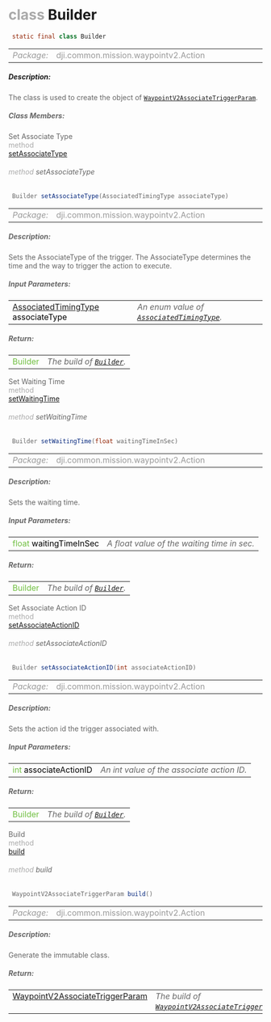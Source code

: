 <div class="article"><h1 ><font color="#AAA">class </font>Builder</h1></div>

~~~java
 static final class Builder 
~~~

<html><table class="table-supportedby"><tr valign="top"><td width=15%><font color="#999"><i>Package:</i></td><td width=85%><font color="#999">dji.common.mission.waypointv2.Action</td></tr></table></html>



##### Description:



<font color="#666">The class is used to create the object of <code><a href="/Components/Missions/DJIWaypointV2Trigger_DJIWaypointV2AssociateTriggerParam.html#djiwaypointv2trigger_djiwaypointv2associatetriggerparam">WaypointV2AssociateTriggerParam</a></code>.



##### Class Members:

<div class="api-row" id="djiwaypointv2trigger_djiwaypointv2associatetriggerparam_builder_setassociatetype"><div class="api-col left">Set Associate Type</div><div class="api-col middle" style="color:#AAA">method</div><div class="api-col right"><a class="trigger" href="#djiwaypointv2trigger_djiwaypointv2associatetriggerparam_builder_setassociatetype_inline">setAssociateType</a></div></div><div class="inline-doc" id="djiwaypointv2trigger_djiwaypointv2associatetriggerparam_builder_setassociatetype_inline"

><div class="article"><h6 ><font color="#AAA">method </font>setAssociateType</h6></div>

~~~java
 Builder setAssociateType(AssociatedTimingType associateType) 
~~~

<html><table class="table-supportedby"><tr valign="top"><td width=15%><font color="#999"><i>Package:</i></td><td width=85%><font color="#999">dji.common.mission.waypointv2.Action</td></tr></table></html>



##### Description:



<font color="#666">Sets the AssociateType of the trigger. The AssociateType determines the time and the way to trigger the action  to execute.



##### Input Parameters:

<html><table class="table-inline-parameters"><tr valign="top"><td><font color="#70BF41"><a href="/Components/Missions/DJIWaypointV2Action_ActionTypes.html#djiwaypointv2triggerassociatedtimingtype">AssociatedTimingType</a> <font color="#000">associateType</td><td><font color="#666"><i>An enum value of <code><a href="/Components/Missions/DJIWaypointV2Action_ActionTypes.html#djiwaypointv2triggerassociatedtimingtype">AssociatedTimingType</a></code>.</i></td></tr></table></html>

##### Return:

<html><table class="table-inline-parameters"><tr valign="top"><td><font color="#70BF41">Builder</td><td><font color="#666"><i>The build of <code><a href="/Components/Missions/DJIWaypointV2Trigger_DJIWaypointV2AssociateTriggerParam_Builder.html#djiwaypointv2trigger_djiwaypointv2associatetriggerparam_builder">Builder</a></code>.</i></td></tr></table></html></div>

<div class="api-row" id="djiwaypointv2trigger_djiwaypointv2associatetriggerparam_builder_setwaitingtime"><div class="api-col left">Set Waiting Time</div><div class="api-col middle" style="color:#AAA">method</div><div class="api-col right"><a class="trigger" href="#djiwaypointv2trigger_djiwaypointv2associatetriggerparam_builder_setwaitingtime_inline">setWaitingTime</a></div></div><div class="inline-doc" id="djiwaypointv2trigger_djiwaypointv2associatetriggerparam_builder_setwaitingtime_inline"

><div class="article"><h6 ><font color="#AAA">method </font>setWaitingTime</h6></div>

~~~java
 Builder setWaitingTime(float waitingTimeInSec) 
~~~

<html><table class="table-supportedby"><tr valign="top"><td width=15%><font color="#999"><i>Package:</i></td><td width=85%><font color="#999">dji.common.mission.waypointv2.Action</td></tr></table></html>



##### Description:



<font color="#666">Sets the waiting time.



##### Input Parameters:

<html><table class="table-inline-parameters"><tr valign="top"><td><font color="#70BF41">float <font color="#000">waitingTimeInSec</td><td><font color="#666"><i>A float value of the waiting time in sec.</i></td></tr></table></html>

##### Return:

<html><table class="table-inline-parameters"><tr valign="top"><td><font color="#70BF41">Builder</td><td><font color="#666"><i>The build of <code><a href="/Components/Missions/DJIWaypointV2Trigger_DJIWaypointV2AssociateTriggerParam_Builder.html#djiwaypointv2trigger_djiwaypointv2associatetriggerparam_builder">Builder</a></code>.</i></td></tr></table></html></div>

<div class="api-row" id="djiwaypointv2trigger_djiwaypointv2associatetriggerparam_builder_setassociateactionid"><div class="api-col left">Set Associate Action ID</div><div class="api-col middle" style="color:#AAA">method</div><div class="api-col right"><a class="trigger" href="#djiwaypointv2trigger_djiwaypointv2associatetriggerparam_builder_setassociateactionid_inline">setAssociateActionID</a></div></div><div class="inline-doc" id="djiwaypointv2trigger_djiwaypointv2associatetriggerparam_builder_setassociateactionid_inline"

><div class="article"><h6 ><font color="#AAA">method </font>setAssociateActionID</h6></div>

~~~java
 Builder setAssociateActionID(int associateActionID) 
~~~

<html><table class="table-supportedby"><tr valign="top"><td width=15%><font color="#999"><i>Package:</i></td><td width=85%><font color="#999">dji.common.mission.waypointv2.Action</td></tr></table></html>



##### Description:



<font color="#666">Sets the action id the trigger associated with.



##### Input Parameters:

<html><table class="table-inline-parameters"><tr valign="top"><td><font color="#70BF41">int <font color="#000">associateActionID</td><td><font color="#666"><i>An int value of the associate action ID.</i></td></tr></table></html>

##### Return:

<html><table class="table-inline-parameters"><tr valign="top"><td><font color="#70BF41">Builder</td><td><font color="#666"><i>The build of <code><a href="/Components/Missions/DJIWaypointV2Trigger_DJIWaypointV2AssociateTriggerParam_Builder.html#djiwaypointv2trigger_djiwaypointv2associatetriggerparam_builder">Builder</a></code>.</i></td></tr></table></html></div>

<div class="api-row" id="djiwaypointv2trigger_djiwaypointv2associatetriggerparam_builder_build"><div class="api-col left">Build</div><div class="api-col middle" style="color:#AAA">method</div><div class="api-col right"><a class="trigger" href="#djiwaypointv2trigger_djiwaypointv2associatetriggerparam_builder_build_inline">build</a></div></div><div class="inline-doc" id="djiwaypointv2trigger_djiwaypointv2associatetriggerparam_builder_build_inline"

><div class="article"><h6 ><font color="#AAA">method </font>build</h6></div>

~~~java
 WaypointV2AssociateTriggerParam build() 
~~~

<html><table class="table-supportedby"><tr valign="top"><td width=15%><font color="#999"><i>Package:</i></td><td width=85%><font color="#999">dji.common.mission.waypointv2.Action</td></tr></table></html>



##### Description:



<font color="#666">Generate the immutable class.



##### Return:

<html><table class="table-inline-parameters"><tr valign="top"><td><font color="#70BF41"><a href="/Components/Missions/DJIWaypointV2Trigger_DJIWaypointV2AssociateTriggerParam.html#djiwaypointv2trigger_djiwaypointv2associatetriggerparam">WaypointV2AssociateTriggerParam</a></td><td><font color="#666"><i>The build of <code><a href="/Components/Missions/DJIWaypointV2Trigger_DJIWaypointV2AssociateTriggerParam.html#djiwaypointv2trigger_djiwaypointv2associatetriggerparam">WaypointV2AssociateTriggerParam</a></code>.</i></td></tr></table></html></div>


